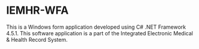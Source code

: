 # IEMHR-WFA
This is a Windows form application developed using C# .NET Framework 4.5.1. This software application is a part of the Integrated Electronic Medical &amp; Health Record System.
